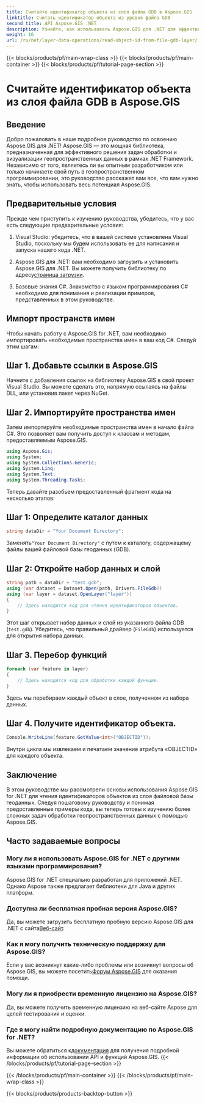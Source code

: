 ```yaml
---
title: Считайте идентификатор объекта из слоя файла GDB в Aspose.GIS
linktitle: Считать идентификатор объекта из уровня файла GDB
second_title: API Aspose.GIS .NET
description: Узнайте, как использовать Aspose.GIS для .NET для эффективной обработки геопространственных данных. Доступны подробные учебные пособия и экспертные рекомендации.
weight: 16
url: /ru/net/layer-data-operations/read-object-id-from-file-gdb-layer/
---
```


{{< blocks/products/pf/main-wrap-class >}}
{{< blocks/products/pf/main-container >}}
{{< blocks/products/pf/tutorial-page-section >}}

# Считайте идентификатор объекта из слоя файла GDB в Aspose.GIS

## Введение
Добро пожаловать в наше подробное руководство по освоению Aspose.GIS для .NET! Aspose.GIS — это мощная библиотека, предназначенная для эффективного решения задач обработки и визуализации геопространственных данных в рамках .NET Framework. Независимо от того, являетесь ли вы опытным разработчиком или только начинаете свой путь в геопространственном программировании, это руководство расскажет вам все, что вам нужно знать, чтобы использовать весь потенциал Aspose.GIS.
## Предварительные условия
Прежде чем приступить к изучению руководства, убедитесь, что у вас есть следующие предварительные условия:
1. Visual Studio: убедитесь, что в вашей системе установлена Visual Studio, поскольку мы будем использовать ее для написания и запуска нашего кода .NET.
   
2.  Aspose.GIS для .NET: вам необходимо загрузить и установить Aspose.GIS для .NET. Вы можете получить библиотеку по адресу[страница загрузки](https://releases.aspose.com/gis/net/).
3. Базовые знания C#. Знакомство с языком программирования C# необходимо для понимания и реализации примеров, представленных в этом руководстве.

## Импорт пространств имен
Чтобы начать работу с Aspose.GIS for .NET, вам необходимо импортировать необходимые пространства имен в ваш код C#. Следуй этим шагам:
## Шаг 1. Добавьте ссылки в Aspose.GIS
Начните с добавления ссылок на библиотеку Aspose.GIS в свой проект Visual Studio. Вы можете сделать это, напрямую ссылаясь на файлы DLL, или установив пакет через NuGet.
## Шаг 2. Импортируйте пространства имен
Затем импортируйте необходимые пространства имен в начало файла C#. Это позволяет вам получить доступ к классам и методам, предоставляемым Aspose.GIS.
```csharp
using Aspose.Gis;
using System;
using System.Collections.Generic;
using System.Linq;
using System.Text;
using System.Threading.Tasks;
```

Теперь давайте разобьем предоставленный фрагмент кода на несколько этапов:
## Шаг 1: Определите каталог данных
```csharp
string dataDir = "Your Document Directory";
```
 Заменять`"Your Document Directory"` с путем к каталогу, содержащему файлы вашей файловой базы геоданных (GDB).
## Шаг 2: Откройте набор данных и слой
```csharp
string path = dataDir + "test.gdb";
using (var dataset = Dataset.Open(path, Drivers.FileGdb))
using (var layer = dataset.OpenLayer("layer"))
{
    // Здесь находится код для чтения идентификаторов объектов.
}
```
Этот шаг открывает набор данных и слой из указанного файла GDB (`test.gdb`). Убедитесь, что правильный драйвер (`FileGdb`) используется для открытия набора данных.
## Шаг 3. Перебор функций
```csharp
foreach (var feature in layer)
{
    // Здесь находится код для обработки каждой функции.
}
```
Здесь мы перебираем каждый объект в слое, полученном из набора данных.
## Шаг 4. Получите идентификатор объекта.
```csharp
Console.WriteLine(feature.GetValue<int>("OBJECTID"));
```
Внутри цикла мы извлекаем и печатаем значение атрибута «OBJECTID» для каждого объекта.

## Заключение
В этом руководстве мы рассмотрели основы использования Aspose.GIS for .NET для чтения идентификаторов объектов из слоя файловой базы геоданных. Следуя пошаговому руководству и понимая предоставленные примеры кода, вы теперь готовы к изучению более сложных задач обработки геопространственных данных с помощью Aspose.GIS.
## Часто задаваемые вопросы
### Могу ли я использовать Aspose.GIS for .NET с другими языками программирования?
Aspose.GIS for .NET специально разработан для приложений .NET. Однако Aspose также предлагает библиотеки для Java и других платформ.
### Доступна ли бесплатная пробная версия Aspose.GIS?
Да, вы можете загрузить бесплатную пробную версию Aspose.GIS для .NET с сайта[Веб-сайт](https://releases.aspose.com/gis/net/).
### Как я могу получить техническую поддержку для Aspose.GIS?
Если у вас возникнут какие-либо проблемы или возникнут вопросы об Aspose.GIS, вы можете посетить[Форум Aspose.GIS](https://forum.aspose.com/c/gis/33) для оказания помощи.
### Могу ли я приобрести временную лицензию на Aspose.GIS?
Да, вы можете получить временную лицензию на веб-сайте Aspose для целей тестирования и оценки.
### Где я могу найти подробную документацию по Aspose.GIS for .NET?
 Вы можете обратиться к[документация](https://reference.aspose.com/gis/net/) для получения подробной информации об использовании API и функций Aspose.GIS.
{{< /blocks/products/pf/tutorial-page-section >}}

{{< /blocks/products/pf/main-container >}}
{{< /blocks/products/pf/main-wrap-class >}}

{{< blocks/products/products-backtop-button >}}
